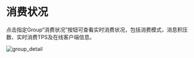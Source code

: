# 消费状况

点击指定Group“消费状况”按钮可查看实时消费状况，包括消费模式，消息积压数、实时消费TPS及在线客户端信息。

![group_detail](/URocketMQ/images/group_detail.png)